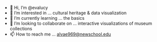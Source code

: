 - 👋 Hi, I’m @evalucy
- 👀 I’m interested in ... cultural heritage & data visualization
- 🌱 I’m currently learning ... the basics
- 💞️ I’m looking to collaborate on ... interactive visualizations of museum collections  
- 📫 How to reach me ... alvae969@newschool.edu

<!---
evalucy/evalucy is a ✨ special ✨ repository because its `README.md` (this file) appears on your GitHub profile.
You can click the Preview link to take a look at your changes.
--->
